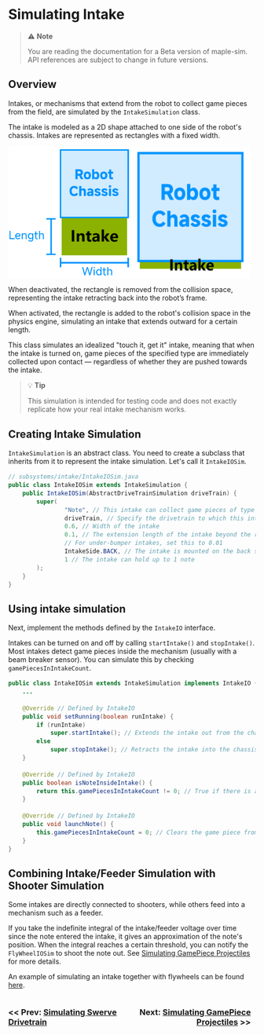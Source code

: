 # Simulating Intake
> ⚠️ **Note**
>
> You are reading the documentation for a Beta version of maple-sim. API references are subject to change in future versions.

## Overview
Intakes, or mechanisms that extend from the robot to collect game pieces from the field, are simulated by the `IntakeSimulation` class.

The intake is modeled as a 2D shape attached to one side of the robot's chassis. Intakes are represented as rectangles with a fixed width.

<div style="display: flex;">
    <img src="media/intakesim2.png" style="width: 49%;">
    <img src="media/intakesim3.png" style="width: 49%;">
</div>

When deactivated, the rectangle is removed from the collision space, representing the intake retracting back into the robot’s frame.

When activated, the rectangle is added to the robot's collision space in the physics engine, simulating an intake that extends outward for a certain length.

This class simulates an idealized "touch it, get it" intake, meaning that when the intake is turned on, game pieces of the specified type are immediately collected upon contact — regardless of whether they are pushed towards the intake.

> 💡 **Tip**
>
> This simulation is intended for testing code and does not exactly replicate how your real intake mechanism works.


## Creating Intake Simulation
`IntakeSimulation` is an abstract class. You need to create a subclass that inherits from it to represent the intake simulation. Let's call it `IntakeIOSim`.

```java
// subsystems/intake/IntakeIOSim.java
public class IntakeIOSim extends IntakeSimulation {
    public IntakeIOSim(AbstractDriveTrainSimulation driveTrain) {
        super(
                "Note", // This intake can collect game pieces of type "Note"
                driveTrain, // Specify the drivetrain to which this intake is attached
                0.6, // Width of the intake
                0.1, // The extension length of the intake beyond the robot's frame
                // For under-bumper intakes, set this to 0.01
                IntakeSide.BACK, // The intake is mounted on the back side of the chassis
                1 // The intake can hold up to 1 note
        );
    }
}
```

## Using intake simulation
Next, implement the methods defined by the `IntakeIO` interface.

Intakes can be turned on and off by calling `startIntake()` and `stopIntake()`.
Most intakes detect game pieces inside the mechanism (usually with a beam breaker sensor). You can simulate this by checking `gamePiecesInIntakeCount`.

```java
public class IntakeIOSim extends IntakeSimulation implements IntakeIO {
    ...

    @Override // Defined by IntakeIO
    public void setRunning(boolean runIntake) {
        if (runIntake)
            super.startIntake(); // Extends the intake out from the chassis frame and starts detecting contacts with game pieces
        else
            super.stopIntake(); // Retracts the intake into the chassis frame, disabling game piece collection
    }

    @Override // Defined by IntakeIO
    public boolean isNoteInsideIntake() {
        return this.gamePiecesInIntakeCount != 0; // True if there is a game piece in the intake
    }

    @Override // Defined by IntakeIO
    public void launchNote() {
        this.gamePiecesInIntakeCount = 0; // Clears the game piece from the intake
    }
}

```

## Combining Intake/Feeder Simulation with Shooter Simulation
Some intakes are directly connected to shooters, while others feed into a mechanism such as a feeder.

If you take the indefinite integral of the intake/feeder voltage over time since the note entered the intake, it gives an approximation of the note's position.
When the integral reaches a certain threshold, you can notify the `FlyWheelIOSim` to shoot the note out. See [Simulating GamePiece Projectiles](./6_SIMULATING_PROJECTILES.MD) for more details.

An example of simulating an intake together with flywheels can be found [here](https://github.com/Shenzhen-Robotics-Alliance/maple-sim/blob/main/templates/AdvantageKit_AdvancedSwerveDriveProject/src/main/java/frc/robot/subsystems/intake/IntakeIOSim.java).


<div style="display:flex">
    <h3 style="width:49%"><< Prev: <a href="https://shenzhen-robotics-alliance.github.io/maple-sim/4_SIMULATING_SWERVE_DRIVETRAIN.html">Simulating Swerve Drivetrain</a></h3>
    <h3 style="width:49%" align="right">Next: <a href="https://shenzhen-robotics-alliance.github.io/maple-sim/6_SIMULATING_PROJECTILES.html">Simulating GamePiece Projectiles</a> >></h3>
</div>